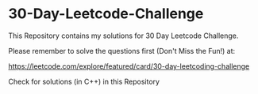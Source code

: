 # 30-Day-Leetcode-Challenge
This Repository contains my solutions for 30 Day Leetcode Challenge.

Please remember to solve the questions first (Don't Miss the Fun!) at:

https://leetcode.com/explore/featured/card/30-day-leetcoding-challenge

Check for solutions (in C++) in this Repository
